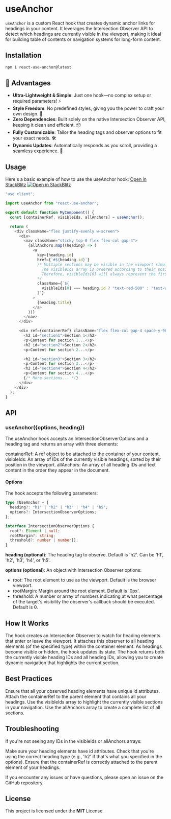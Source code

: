 # useAnchor

`useAnchor` is a custom React hook that creates dynamic anchor links for headings in your content. It leverages the Intersection Observer API to detect which headings are currently visible in the viewport, making it ideal for building table of contents or navigation systems for long-form content.

## Installation

```bash
npm i react-use-anchor@latest
```

## 🚀 Advantages

- **Ultra-Lightweight & Simple**: Just one hook—no complex setup or required parameters! ⚡
- **Style Freedom**: No predefined styles, giving you the power to craft your own design. 🎨
- **Zero Dependencies**: Built solely on the native Intersection Observer API, keeping it clean and efficient. 📦
- **Fully Customizable**: Tailor the heading tags and observer options to fit your exact needs. 🛠️
- **Dynamic Updates**: Automatically responds as you scroll, providing a seamless experience. 🔄

## Usage

Here's a basic example of how to use the useAnchor hook:
[Open in StackBlitz](https://stackblitz.com/edit/stackblitz-starters-b8ora4?file=package.json)
[![Open in StackBlitz](https://developer.stackblitz.com/img/open_in_stackblitz.svg)](https://stackblitz.com/edit/stackblitz-starters-b8ora4?file=package.json)

```typescript
"use client";

import useAnchor from "react-use-anchor";

export default function MyComponent() {
  const [containerRef, visibleIds, allAnchors] = useAnchor();

  return (
    <div className="flex justify-evenly w-screen">
      <div>
        <nav className="sticky top-0 flex flex-col gap-4">
          {allAnchors.map((heading) => (
            <a
              key={heading.id}
              href={`#${heading.id}`}
              /* Multiple sections may be visible in the viewport simultaneously.
                The visibleIds array is ordered according to their position from top to bottom.
                Therefore, visibleIds[0] will always represent the first section visible in the viewport.
              */
              className={`${
                visibleIds[0] === heading.id ? "text-red-500" : "text-white"
              }`}
            >
              {heading.title}
            </a>
          ))}
        </nav>
      </div>

      <div ref={containerRef} className="flex flex-col gap-4 space-y-96">
        <h2 id="section1">Section 1</h2>
        <p>Content for section 1...</p>
        <h2 id="section2">Section 2</h2>
        <p>Content for section 2...</p>

        <h2 id="section3">Section 3</h2>
        <p>Content for section 3...</p>
        <h2 id="section4">Section 4</h2>
        <p>Content for section 4...</p>
        {/* More sections... */}
      </div>
    </div>
  );
}
```


## API

### useAnchor({options, heading}) 


The useAnchor hook accepts an IntersectionObserverOptions and a heading tag and returns an array with three elements:

containerRef: A ref object to be attached to the container of your content.
visibleIds: An array of IDs of the currently visible headings, sorted by their position in the viewport.
allAnchors: An array of all heading IDs and text content in the order they appear in the document.

#### Options

The hook accepts the following parameters:

```typescript
type TUseAnchor = {
  heading?: "h1" | "h2" | "h3" | "h4" | "h5";
  options?: IntersectionObserverOptions;
};

interface IntersectionObserverOptions {
  root?: Element | null;
  rootMargin?: string;
  threshold?: number | number[];
}
```

**heading (optional)**: The heading tag to observe. Default is 'h2'. Can be 'h1', 'h2', 'h3', 'h4', or 'h5'.

**options (optional)**: An object with Intersection Observer options:

- root: The root element to use as the viewport. Default is the browser viewport.
- rootMargin: Margin around the root element. Default is '0px'.
- threshold: A number or array of numbers indicating at what percentage of the target's visibility the observer's callback should be executed. Default is 0.

## How It Works

The hook creates an Intersection Observer to watch for heading elements that enter or leave the viewport.
It attaches this observer to all heading elements (of the specified type) within the container element.
As headings become visible or hidden, the hook updates its state.
The hook returns both the currently visible heading IDs and all heading IDs, allowing you to create dynamic navigation that highlights the current section.

## Best Practices

Ensure that all your observed heading elements have unique id attributes.
Attach the containerRef to the parent element that contains all your headings.
Use the visibleIds array to highlight the currently visible sections in your navigation.
Use the allAnchors array to create a complete list of all sections.

## Troubleshooting

If you're not seeing any IDs in the visibleIds or allAnchors arrays:

Make sure your heading elements have id attributes.
Check that you're using the correct heading type (e.g., 'h2' if that's what you specified in the options).
Ensure that the containerRef is correctly attached to the parent element of your headings.

If you encounter any issues or have questions, please open an issue on the GitHub repository.

## License

This project is licensed under the **MIT** License.

